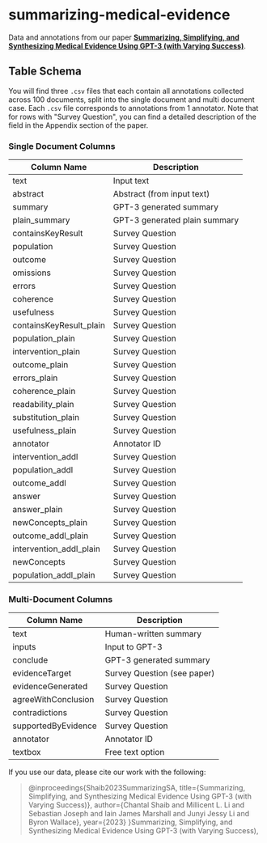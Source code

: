 # summarizing-medical-evidence

Data and annotations from our paper [**Summarizing, Simplifying, and Synthesizing Medical Evidence Using GPT-3 (with Varying Success)**]([https://arxiv.org/](https://arxiv.org/abs/2305.06299)). 

## Table Schema 
You will find three `.csv` files that each contain all annotations collected across 100 documents, split into the single document and multi document case. Each `.csv` file corresponds to annotations from 1 annotator. Note that for rows with "Survey Question", you can find a detailed description of the field in the Appendix section of the paper. 

### Single Document Columns 
|Column Name| Description |
|--|--|
|text| Input text|
|abstract| Abstract (from input text) |
|summary| GPT-3 generated summary |
|plain_summary| GPT-3 generated plain summary |
|containsKeyResult| Survey Question |
|population| Survey Question |
|outcome| Survey Question |
|omissions| Survey Question |
|errors| Survey Question |
|coherence| Survey Question |
|usefulness| Survey Question |
|containsKeyResult_plain| Survey Question |
|population_plain| Survey Question |
|intervention_plain| Survey Question |
|outcome_plain| Survey Question |
|errors_plain| Survey Question |
|coherence_plain| Survey Question |
|readability_plain| Survey Question |
|substitution_plain| Survey Question |
|usefulness_plain| Survey Question |
|annotator| Annotator ID |
|intervention_addl| Survey Question |
|population_addl| Survey Question |
|outcome_addl| Survey Question |
|answer| Survey Question |
|answer_plain| Survey Question |
|newConcepts_plain| Survey Question |
|outcome_addl_plain| Survey Question |
|intervention_addl_plain| Survey Question |
|newConcepts| Survey Question |
|population_addl_plain| Survey Question |

### Multi-Document Columns

|Column Name| Description |
|--|--|
|text| Human-written summary|
|inputs| Input to GPT-3 |
|conclude| GPT-3 generated summary |
|evidenceTarget| Survey Question (see paper) |
|evidenceGenerated| Survey Question |
|agreeWithConclusion| Survey Question |
|contradictions| Survey Question |
|supportedByEvidence| Survey Question |
|annotator| Annotator ID |
|textbox| Free text option |

If you use our data, please cite our work with the following: 

>@inproceedings{Shaib2023SummarizingSA,
>title={Summarizing, Simplifying, and Synthesizing Medical Evidence Using GPT-3 (with Varying Success)}, 
>author={Chantal Shaib and Millicent L. Li and Sebastian Joseph and Iain James Marshall and Junyi Jessy Li and Byron Wallace}, 
>year={2023} }Summarizing, Simplifying, and Synthesizing Medical Evidence Using GPT-3 (with Varying Success), 
